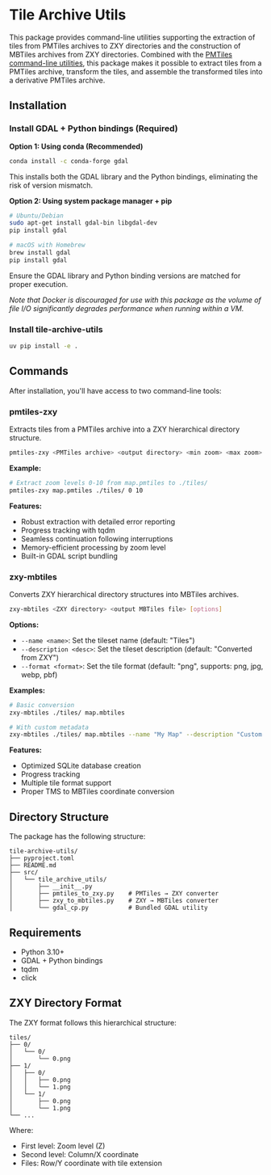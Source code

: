 # Tile Archive Utils

This package provides command-line utilities supporting the extraction of tiles from PMTiles archives
to ZXY directories and the construction of MBTiles archives from ZXY directories. Combined with the
[PMTiles command-line utilities](https://docs.protomaps.com/pmtiles/cli), this package makes it possible 
to extract tiles from a PMTiles archive, transform the tiles, and assemble the transformed tiles 
into a derivative PMTiles archive. 

## Installation

### Install GDAL + Python bindings (Required)

**Option 1: Using conda (Recommended)**
```bash
conda install -c conda-forge gdal
```
This installs both the GDAL library and the Python bindings, eliminating the risk of version mismatch.

**Option 2: Using system package manager + pip**
```bash
# Ubuntu/Debian
sudo apt-get install gdal-bin libgdal-dev
pip install gdal

# macOS with Homebrew  
brew install gdal
pip install gdal
```
Ensure the GDAL library and Python binding versions are matched for proper execution.

*Note that Docker is discouraged for use with this package as the volume of file I/O
significantly degrades performance when running within a VM.*

### Install tile-archive-utils

```bash
uv pip install -e .
```

## Commands

After installation, you'll have access to two command-line tools:

### pmtiles-zxy

Extracts tiles from a PMTiles archive into a ZXY hierarchical directory structure.

```bash
pmtiles-zxy <PMTiles archive> <output directory> <min zoom> <max zoom>
```

**Example:**
```bash
# Extract zoom levels 0-10 from map.pmtiles to ./tiles/
pmtiles-zxy map.pmtiles ./tiles/ 0 10
```

**Features:**
- Robust extraction with detailed error reporting 
- Progress tracking with tqdm
- Seamless continuation following interruptions
- Memory-efficient processing by zoom level
- Built-in GDAL script bundling

### zxy-mbtiles

Converts ZXY hierarchical directory structures into MBTiles archives.

```bash
zxy-mbtiles <ZXY directory> <output MBTiles file> [options]
```

**Options:**
- `--name <name>`: Set the tileset name (default: "Tiles")
- `--description <desc>`: Set the tileset description (default: "Converted from ZXY")
- `--format <format>`: Set the tile format (default: "png", supports: png, jpg, webp, pbf)

**Examples:**
```bash
# Basic conversion
zxy-mbtiles ./tiles/ map.mbtiles

# With custom metadata
zxy-mbtiles ./tiles/ map.mbtiles --name "My Map" --description "Custom tileset" --format jpg
```

**Features:**
- Optimized SQLite database creation
- Progress tracking
- Multiple tile format support
- Proper TMS to MBTiles coordinate conversion

## Directory Structure

The package has the following structure:

```
tile-archive-utils/
├── pyproject.toml
├── README.md
├── src/
│   └── tile_archive_utils/
│       ├── __init__.py
│       ├── pmtiles_to_zxy.py    # PMTiles → ZXY converter
│       ├── zxy_to_mbtiles.py    # ZXY → MBTiles converter
│       └── gdal_cp.py           # Bundled GDAL utility
```

## Requirements

- Python 3.10+
- GDAL + Python bindings
- tqdm
- click

## ZXY Directory Format

The ZXY format follows this hierarchical structure:
```
tiles/
├── 0/
│   └── 0/
│       └── 0.png
├── 1/
│   ├── 0/
│   │   ├── 0.png
│   │   └── 1.png
│   └── 1/
│       ├── 0.png
│       └── 1.png
└── ...
```

Where:
- First level: Zoom level (Z)
- Second level: Column/X coordinate
- Files: Row/Y coordinate with tile extension
